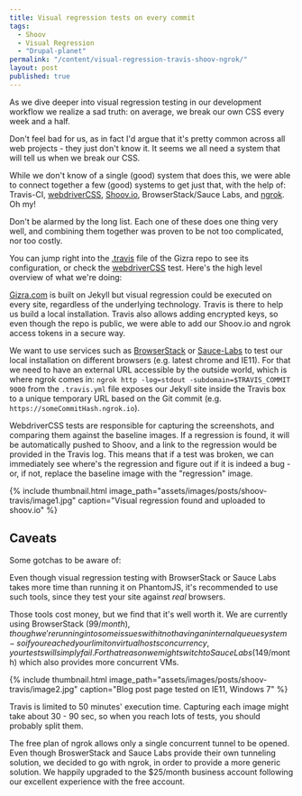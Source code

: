 ```yaml
---
title: Visual regression tests on every commit
tags:
  - Shoov
  - Visual Regression
  - "Drupal-planet"
permalink: "/content/visual-regression-travis-shoov-ngrok/"
layout: post
published: true
---
```





As we dive deeper into visual regression testing in our development workflow we realize a sad truth: on average, we break our own CSS every week and a half.

Don't feel bad for us, as in fact I'd argue that it's pretty common across all web projects - they just don't know it.  It seems we all need a system that will tell us when we break our CSS.

While we don't know of a single (good) system that does this, we were able to connect together a few (good) systems to get just that, with the help of:
Travis-CI, [webdriverCSS](https://github.com/webdriverio/webdrivercss), [Shoov.io](http://shoov.io/), BrowserStack/Sauce Labs, and [ngrok](https://ngrok.com/). Oh my!

Don't be alarmed by the long list. Each one of these does one thing very well, and combining them together was proven to be not too complicated, nor too costly.

You can jump right into the [.travis](https://github.com/Gizra/Gizra/blob/master/.travis.yml) file of the Gizra repo to see its configuration, or check the [webdriverCSS](https://github.com/Gizra/Gizra/blob/master/ui-tests/test/tests.js#L36-L37) test. Here's the high level overview of what we're doing:

[Gizra.com]() is built on Jekyll but visual regression could be executed on every site, regardless of the underlying technology. Travis is there to help us build a local installation. Travis also allows adding encrypted keys, so even though the repo is public, we were able to add our Shoov.io and ngrok access tokens in a secure way.

We want to use services such as [BrowserStack](http://www.browserstack.com/) or [Sauce-Labs](https://saucelabs.com/) to test our local installation on different browsers (e.g. latest chrome and IE11). For that we need to have an external URL accessible by the outside world, which is where ngrok comes in: `ngrok http -log=stdout -subdomain=$TRAVIS_COMMIT 9000` from the `.travis.yml` file exposes our Jekyll site inside the Travis box to a unique temporary URL based on the Git commit (e.g. `https://someCommitHash.ngrok.io`).

WebdriverCSS tests are responsible for capturing the screenshots, and comparing them against the baseline images. If a regression is found, it will be automatically pushed to Shoov, and a link to the regression would be provided in the Travis log. This means that if a test was broken, we can immediately see where's the regression and figure out if it is indeed a bug - or, if not, replace the baseline image with the "regression" image.

{% include thumbnail.html image_path="assets/images/posts/shoov-travis/image1.jpg" caption="Visual regression found and uploaded to shoov.io" %}

<!-- more -->

## Caveats

Some gotchas to be aware of:

Even though visual regression testing with BrowserStack or Sauce Labs takes more time than running it on PhantomJS, it's recommended to use such tools, since they test your site against _real_ browsers.  

Those tools cost money, but we find that it's well worth it. We are currently using BrowserStack (99$/month), though we're running into some issues with it not having an internal queue system - so if you reached your limit on virtual hosts concurrency, your tests will simply fail. For that reason we might switch to Sauce Labs (149$/month) which also provides more concurrent VMs.

{% include thumbnail.html image_path="assets/images/posts/shoov-travis/image2.jpg" caption="Blog post page tested on IE11, Windows 7" %}

Travis is limited to 50 minutes' execution time. Capturing each image might take about 30 - 90 sec, so when you reach lots of tests, you should probably split them.

The free plan of ngrok allows only a single concurrent tunnel to be opened. Even though BroswerStack and Sauce Labs provide their own tunneling solution, we decided to go with ngrok, in order to provide a more generic solution. We happily upgraded to the $25/month business account following our excellent experience with the free account.
